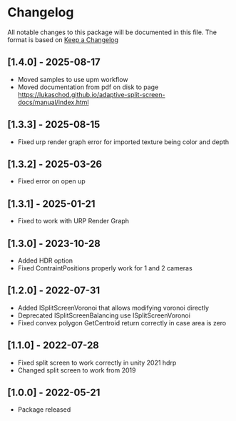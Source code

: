 # Changelog
All notable changes to this package will be documented in this file. The format is based on [Keep a Changelog](http://keepachangelog.com/en/1.0.0/)

## [1.4.0] - 2025-08-17
- Moved samples to use upm workflow
- Moved documentation from pdf on disk to page https://lukaschod.github.io/adaptive-split-screen-docs/manual/index.html

## [1.3.3] - 2025-08-15
- Fixed urp render graph error for imported texture being color and depth

## [1.3.2] - 2025-03-26
- Fixed error on open up

## [1.3.1] - 2025-01-21
- Fixed to work with URP Render Graph

## [1.3.0] - 2023-10-28
- Added HDR option
- Fixed ContraintPositions properly work for 1 and 2 cameras

## [1.2.0] - 2022-07-31
- Added ISplitScreenVoronoi that allows modifying voronoi directly
- Deprecated ISplitScreenBalancing use ISplitScreenVoronoi 
- Fixed convex polygon GetCentroid return correctly in case area is zero

## [1.1.0] - 2022-07-28
- Fixed split screen to work correctly in unity 2021 hdrp
- Changed split screen to work from 2019

## [1.0.0] - 2022-05-21
- Package released